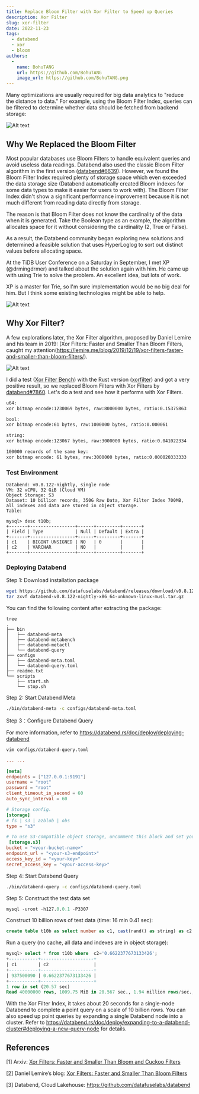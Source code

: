```yaml
---
title: Replace Bloom Filter with Xor Filter to Speed up Queries
description: Xor Filter
slug: xor-filter
date: 2022-11-23
tags:
  - databend
  - xor
  - bloom
authors:
  - 
    name: BohuTANG
    url: https://github.com/BohuTANG
    image_url: https://github.com/BohuTANG.png
---
```


Many optimizations are usually required for big data analytics to "reduce the distance to data." For example, using the Bloom Filter Index, queries can be filtered to determine whether data should be fetched from backend storage:

![Alt text](/img/blog/bloom-filter.png)

## Why We Replaced the Bloom Filter

Most popular databases use Bloom Filters to handle equivalent queries and avoid useless data readings. Databend also used the classic Bloom Filter algorithm in the first version ([databend#6639](https://github.com/datafuselabs/databend/pull/6639)). However, we found the Bloom Filter Index required plenty of storage space which even exceeded the data storage size (Databend automatically created Bloom indexes for some data types to make it easier for users to work with). The Bloom Filter Index didn't show a significant performance improvement because it is not much different from reading data directly from storage.

The reason is that Bloom Filter does not know the cardinality of the data when it is generated. Take the Boolean type as an example, the algorithm allocates space for it without considering the cardinality (2, True or False).

As a result, the Databend community began exploring new solutions and determined a feasible solution that uses HyperLoglog to sort out distinct values before allocating space.

At the TiDB User Conference on a Saturday in September, I met XP (@drmingdrmer) and talked about the solution again with him. He came up with using Trie to solve the problem. An excellent idea, but lots of work. 

XP is a master for Trie, so I'm sure implementation would be no big deal for him. But I think some existing technologies might be able to help.

![Alt text](/img/blog/tidb-databend.png)

## Why Xor Filter?

A few explorations later, the Xor Filter algorithm, proposed by Daniel Lemire and his team in 2019: [Xor Filters: Faster and Smaller Than Bloom Filters, caught my attention(https://lemire.me/blog/2019/12/19/xor-filters-faster-and-smaller-than-bloom-filters/).

![Alt text](/img/blog/comparison.png)

I did a test ([Xor Filter Bench](https://github.com/BohuTANG/databend/commit/b45793c044c17cc6f8706c42bbe21201590f359f)) with the Rust version ([xorfilter](https://github.com/prataprc/xorfilter)) and got a very positive result, so we replaced Bloom Filters with Xor Filters by [databend#7860](https://github.com/datafuselabs/databend/pull/7860). Let's do a test and see how it performs with Xor Filters.

```bash
u64: 
xor bitmap encode:1230069 bytes, raw:8000000 bytes, ratio:0.15375863

bool:
xor bitmap encode:61 bytes, raw:1000000 bytes, ratio:0.000061

string:
xor bitmap encode:123067 bytes, raw:3000000 bytes, ratio:0.041022334

100000 records of the same key:
xor bitmap encode: 61 bytes, raw:3000000 bytes, ratio:0.000020333333
```

### Test Environment

```
Databend: v0.8.122-nightly, single node
VM: 32 vCPU, 32 GiB (Cloud VM)
Object Storage: S3
Dataset: 10 billion records, 350G Raw Data, Xor Filter Index 700MB, all indexes and data are stored in object storage.
Table:

mysql> desc t10b;
+-------+-----------------+------+---------+-------+
| Field | Type            | Null | Default | Extra |
+-------+-----------------+------+---------+-------+
| c1    | BIGINT UNSIGNED | NO   | 0       |       |
| c2    | VARCHAR         | NO   |         |       |
+-------+-----------------+------+---------+-------+
```

### Deploying Databend

Step 1: Download installation package

```bash
wget https://github.com/datafuselabs/databend/releases/download/v0.8.122-nightly/databend-v0.8.122-nightly-x86_64-unknown-linux-musl.tar.gz 
tar zxvf databend-v0.8.122-nightly-x86_64-unknown-linux-musl.tar.gz
```

You can find the following content after extracting the package:

```
tree
.
├── bin
│   ├── databend-meta
│   ├── databend-metabench
│   ├── databend-metactl
│   └── databend-query
├── configs
│   ├── databend-meta.toml
│   └── databend-query.toml
├── readme.txt
└── scripts
    ├── start.sh
    └── stop.sh
```

Step 2: Start Databend Meta

```bash
./bin/databend-meta -c configs/databend-meta.toml
```

Step 3：Configure Databend Query

For more information, refer to https://databend.rs/doc/deploy/deploying-databend

```bash
vim configs/databend-query.toml
```

```toml
... ...

[meta]
endpoints = ["127.0.0.1:9191"]
username = "root"
password = "root"
client_timeout_in_second = 60
auto_sync_interval = 60

# Storage config.
[storage]
# fs | s3 | azblob | obs
type = "s3"

# To use S3-compatible object storage, uncomment this block and set your values.
 [storage.s3]
bucket = "<your-bucket-name>"
endpoint_url = "<your-s3-endpoint>"
access_key_id = "<your-key>"
secret_access_key = "<your-access-key>"
```

Step 4: Start Databend Query

```bash
./bin/databend-query -c configs/databend-query.toml
```

Step 5: Construct the test data set

```sql
mysql -uroot -h127.0.0.1 -P3307
```

Construct 10 billion rows of test data (time: 16 min 0.41 sec):

```sql
create table t10b as select number as c1, cast(rand() as string) as c2 from numbers(10000000000)
```

Run a query (no cache, all data and indexes are in object storage):

```sql
mysql> select * from t10b where  c2='0.6622377673133426';
+-----------+--------------------+
| c1        | c2                 |
+-----------+--------------------+
| 937500090 | 0.6622377673133426 |
+-----------+--------------------+
1 row in set (20.57 sec)
Read 40000000 rows, 1009.75 MiB in 20.567 sec., 1.94 million rows/sec., 49.10 MiB/sec.

```

With the Xor Filter Index, it takes about 20 seconds for a single-node Databend to complete a point query on a scale of 10 billion rows. You can also speed up point queries by expanding a single Databend node into a cluster. Refer to https://databend.rs/doc/deploy/expanding-to-a-databend-cluster#deploying-a-new-query-node for details.

## References
[1] Arxiv: [Xor Filters: Faster and Smaller Than Bloom and Cuckoo Filters](https://arxiv.org/abs/1912.08258)

[2] Daniel Lemire’s blog: [Xor Filters: Faster and Smaller Than Bloom Filters](https://lemire.me/blog/2019/12/19/xor-filters-faster-and-smaller-than-bloom-filters/)

[3] Databend, Cloud Lakehouse: https://github.com/datafuselabs/databend
